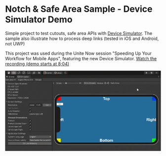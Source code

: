 # Notch & Safe Area Sample - Device Simulator Demo
 Simple project to test cutouts, safe area APIs with [Device Simulator](https://docs.unity3d.com/Packages/com.unity.device-simulator@latest).
 The sample also illustrate how to process deep links (tested in iOS and Android, not UWP)
 
This project was used during the Unite Now session "Speeding Up Your Workflow for Mobile Apps", featuring  the new Device Simulator.
[Watch the recording (demo starts at 8;04)](https://youtu.be/7wVhQfdO-pc?t=484)


![Device Simulator](./DeviceSimulatorRoadMap2020Q1.gif)
